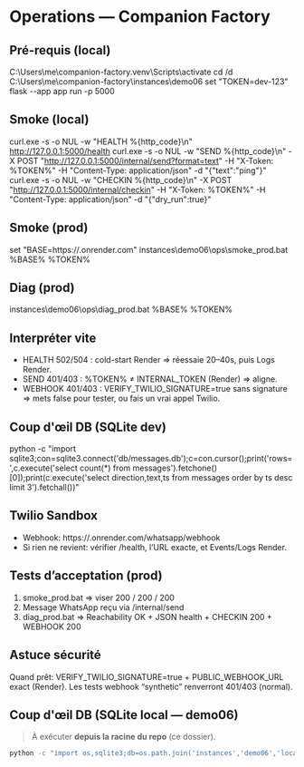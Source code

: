 # Operations — Companion Factory

## Pré-requis (local)


C:\Users\me\companion-factory\.venv\Scripts\activate
cd /d C:\Users\me\companion-factory\instances\demo06
set "TOKEN=dev-123"
flask --app app run -p 5000


## Smoke (local)


curl.exe -s -o NUL -w "HEALTH %{http_code}\n" http://127.0.0.1:5000/health
curl.exe -s -o NUL -w "SEND %{http_code}\n"   -X POST "http://127.0.0.1:5000/internal/send?format=text" -H "X-Token: %TOKEN%" -H "Content-Type: application/json" -d "{\"text\":\"ping\"}"
curl.exe -s -o NUL -w "CHECKIN %{http_code}\n" -X POST "http://127.0.0.1:5000/internal/checkin" -H "X-Token: %TOKEN%" -H "Content-Type: application/json" -d "{\"dry_run\":true}"


## Smoke (prod)

set "BASE=https://<service>.onrender.com"
instances\demo06\ops\smoke_prod.bat %BASE% %TOKEN%

## Diag (prod)

instances\demo06\ops\diag_prod.bat %BASE% %TOKEN%


## Interpréter vite
- HEALTH 502/504 : cold-start Render ⇒ réessaie 20–40s, puis Logs Render.
- SEND 401/403 : %TOKEN% ≠ INTERNAL_TOKEN (Render) ⇒ aligne.
- WEBHOOK 401/403 : VERIFY_TWILIO_SIGNATURE=true sans signature ⇒ mets false pour tester, ou fais un vrai appel Twilio.

## Coup d'œil DB (SQLite dev)

python -c "import sqlite3;con=sqlite3.connect('db/messages.db');c=con.cursor();print('rows=',c.execute('select count(*) from messages').fetchone()[0]);print(c.execute('select direction,text,ts from messages order by ts desc limit 3').fetchall())"

## Twilio Sandbox
- Webhook: https://<service>.onrender.com/whatsapp/webhook
- Si rien ne revient: vérifier /health, l’URL exacte, et Events/Logs Render.

## Tests d’acceptation (prod)
1) smoke_prod.bat ⇒ viser 200 / 200 / 200
2) Message WhatsApp reçu via /internal/send
3) diag_prod.bat ⇒ Reachability OK + JSON health + CHECKIN 200 + WEBHOOK 200

## Astuce sécurité
Quand prêt: VERIFY_TWILIO_SIGNATURE=true + PUBLIC_WEBHOOK_URL exact (Render). Les tests webhook “synthetic” renverront 401/403 (normal).

## Coup d'œil DB (SQLite local — demo06)

> À exécuter **depuis la racine du repo** (ce dossier).

```bat
python -c "import os,sqlite3;db=os.path.join('instances','demo06','local.db');con=sqlite3.connect(db);cur=con.cursor();cur.execute(\"SELECT direction, substr(coalesce(text,''),1,40) AS preview, created_at FROM messages ORDER BY created_at DESC LIMIT 5\");[print(r) for r in cur.fetchall()];con.close()"
